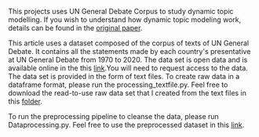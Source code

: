 This projects uses UN General Debate Corpus to study dynamic topic modelling. If you wish to understand how dynamic topic modeling work, details can be found in the
[original paper](https://mimno.infosci.cornell.edu/info6150/readings/dynamic_topic_models.pdf).

This article uses a dataset composed of the corpus of texts of UN General Debate. It contains all the statements made by each country's presentative at UN General Debate from 1970 to 2020. The data set is open data and is available online in the this [link](
https://dataverse.harvard.edu/file.xhtml?fileId=4590189&version=6.0).You will need to request access to the data. The data set is provided in the form of text files. To create raw data in a dataframe format, please run the processing_textfile.py. Feel free to download the read-to-use raw data set that I created from the text files in this [folder](
https://drive.google.com/drive/u/0/folders/19KziBaqvM0d2lBaMMveAr8Ccw64nvSZA).

To run the preprocessing pipeline to cleanse the data, please run Dataprocessing.py. Feel free to use the preprocessed dataset in this [link](https://drive.google.com/drive/u/0/folders/18qJ8vIWU5P_QTSIQ4vnXp9Iw4tY2EdE-:).








